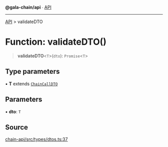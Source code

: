 **@gala-chain/api** ∙ [API](../exports.md)

***

[API](../exports.md) > validateDTO

# Function: validateDTO()

> **validateDTO**\<`T`\>(`dto`): `Promise`\<`T`\>

## Type parameters

▪ **T** extends [`ChainCallDTO`](../classes/ChainCallDTO.md)

## Parameters

▪ **dto**: `T`

## Source

[chain-api/src/types/dtos.ts:37](https://github.com/GalaChain/sdk/blob/bcbbb18/chain-api/src/types/dtos.ts#L37)

